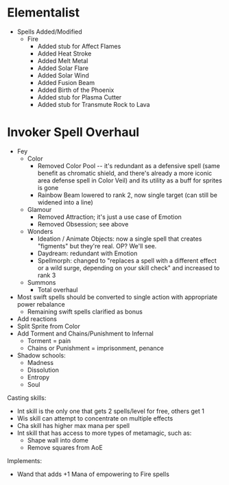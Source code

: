 # Elementalist

- Spells Added/Modified
  - Fire
    - Added stub for Affect Flames
    - Added Heat Stroke
    - Added Melt Metal
    - Added Solar Flare
    - Added Solar Wind
    - Added Fusion Beam
    - Added Birth of the Phoenix
    - Added stub for Plasma Cutter
    - Added stub for Transmute Rock to Lava


# Invoker Spell Overhaul

- Fey
  - Color
    - Removed Color Pool -- it's redundant as a defensive spell (same benefit as chromatic shield, and there's already a more iconic area defense spell in Color Veil) and its utility as a buff for sprites is gone
    - Rainbow Beam lowered to rank 2, now single target (can still be widened into a line)
  - Glamour
  	- Removed Attraction; it's just a use case of Emotion
  	- Removed Obsession; see above
  - Wonders
    - Ideation / Animate Objects: now a single spell that creates "figments" but they're real. OP? We'll see.
    - Daydream: redundant with Emotion
    - Spellmorph: changed to "replaces a spell with a different effect or a wild surge, depending on your skill check" and increased to rank 3
  - Summons
    - Total overhaul
- Most swift spells should be converted to single action with appropriate power rebalance
  - Remaining swift spells clarified as bonus
- Add reactions
- Split Sprite from Color
- Add Torment and Chains/Punishment to Infernal
  - Torment = pain
  - Chains or Punishment = imprisonment, penance
- Shadow schools:
  - Madness
  - Dissolution
  - Entropy
  - Soul




Casting skills:
- Int skill is the only one that gets 2 spells/level for free, others get 1
- Wis skill can attempt to concentrate on multiple effects
- Cha skill has higher max mana per spell
- Int skill that has access to more types of metamagic, such as:
  - Shape wall into dome
  - Remove squares from AoE


Implements:
- Wand that adds +1 Mana of empowering to Fire spells